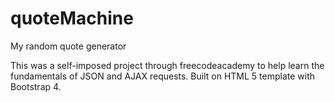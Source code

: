 # quoteMachine
My random quote generator

This was a self-imposed project through freecodeacademy to help learn the fundamentals of JSON and AJAX requests.
Built on HTML 5 template with Bootstrap 4.
